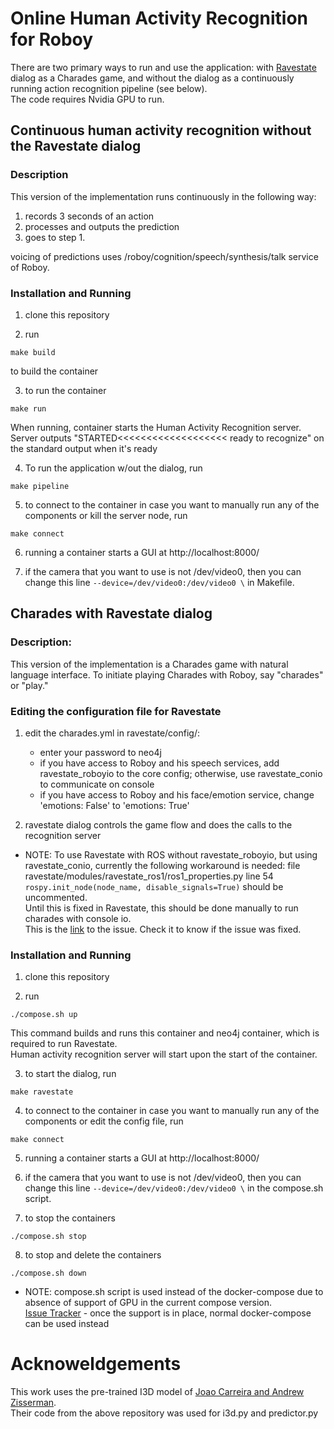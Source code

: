 # Online Human Activity Recognition for Roboy

There are two primary ways to run and use the application: with [Ravestate](https://github.com/Roboy/ravestate) dialog as a Charades game, and without the dialog as a continuously running action recognition pipeline (see below).  
The code requires Nvidia GPU to run.

## Continuous human activity recognition without the Ravestate dialog

### Description

This version of the implementation runs continuously in the following way: 

1. records 3 seconds of an action
2. processes and outputs the prediction
3. goes to step 1.  

voicing of predictions uses /roboy/cognition/speech/synthesis/talk service of Roboy.  

### Installation and Running

1. clone this repository

2. run 
```
make build
```
to build the container 

3. to run the container  
```
make run
```  
When running, container starts the Human Activity Recognition server.  
Server outputs "STARTED<<<<<<<<<<<<<<<<<<<
ready to recognize" on the standard output when it's ready

4. To run the application w/out the dialog, run
```
make pipeline
```

5. to connect to the container in case you want to manually run any of the components or kill the server node, run   
```
make connect
```

6. running a container starts a GUI at http://localhost:8000/

7. if the camera that you want to use is not /dev/video0, then you can change this line ```--device=/dev/video0:/dev/video0 \``` in Makefile.


## Charades with Ravestate dialog

### Description:

This version of the implementation is a Charades game with natural language interface. To initiate playing Charades with Roboy, say "charades" or "play."

### Editing the configuration file for Ravestate

1. edit the charades.yml in ravestate/config/:
	* enter your password to neo4j
	* if you have access to Roboy and his speech services, add ravestate_roboyio to the core config; otherwise, use ravestate_conio to communicate on console
	* if you have access to Roboy and his face/emotion service, change 'emotions: False' to 'emotions: True'

2. ravestate dialog controls the game flow and does the calls to the recognition server

* NOTE: To use Ravestate with ROS without ravestate_roboyio, but using ravestate_conio, currently the following workaround is needed:
file ravestate/modules/ravestate_ros1/ros1_properties.py line 54 
```rospy.init_node(node_name, disable_signals=True)```
should be uncommented.  
Until this is fixed in Ravestate, this should be done manually to run charades with console io.  
This is the [link](https://github.com/Roboy/ravestate/issues/152) to the issue. Check it to know if the issue was fixed.

### Installation and Running

1. clone this repository

2. run
```
./compose.sh up
```
This command builds and runs this container and neo4j container, which is required to run Ravestate.  
Human activity recognition server will start upon the start of the container.

3. to  start the dialog, run  
```
make ravestate
```
4. to connect to the container in case you want to manually run any of the components or edit the config file, run   
```
make connect
```

5. running a container starts a GUI at http://localhost:8000/

6. if the camera that you want to use is not /dev/video0, then you can change this line ```--device=/dev/video0:/dev/video0 \``` in the compose.sh script.

7. to stop the containers
```
./compose.sh stop
```
8. to stop and delete the containers
```
./compose.sh down
```  

* NOTE: compose.sh script is used instead of the docker-compose due to absence of support of GPU in the current compose version.   
[Issue Tracker](https://github.com/docker/compose/issues/6691) - once the support is in place, normal docker-compose can be used instead 


# Acknoweldgements

This work uses the pre-trained I3D model of [Joao Carreira and Andrew Zisserman](https://github.com/deepmind/kinetics-i3d).  
Their code from the above repository was used for i3d.py and predictor.py





